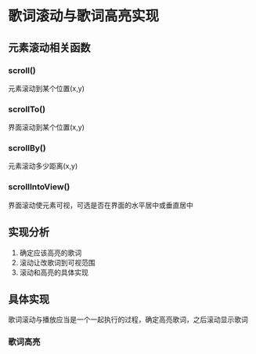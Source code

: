 # 歌词滚动与歌词高亮实现

## 元素滚动相关函数

### scroll() 

元素滚动到某个位置(x,y)

### scrollTo()

界面滚动到某个位置(x,y)

### scrollBy()

元素滚动多少距离(x,y)

### scrollIntoView()

界面滚动使元素可视，可选是否在界面的水平居中或垂直居中

## 实现分析

1. 确定应该高亮的歌词
2. 滚动让改歌词到可视范围
3. 滚动和高亮的具体实现

## 具体实现

歌词滚动与播放应当是一个一起执行的过程，确定高亮歌词，之后滚动显示歌词

### 歌词高亮

